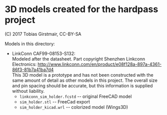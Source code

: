 # 3D models created for the hardpass project

(C) 2017 Tobias Girstmair, CC-BY-SA

Models in this directory: 
 * LinkConn CAF99-08153-S132:    
   Modeled after the datasheet. Part copyright Shenzhen Linkconn Electronics:
   http://www.linkconn.com/en/product/e08f128a-897a-4361-86f3-81b7a41ba7d4    
   This 3D model is a prototype and has not been constructed with the same
   amount of detail as other models in this project. The overall size and pin
   spacing should be accurate, but this information is supplied without
   liability.
    * `linkconn_sim_holder.fcstd` -- original FreeCAD model
    * `sim_holder.stl` -- FreeCad export
    * `sim_holder_kicad.wrl` -- colorized model (Wings3D)
